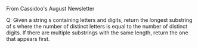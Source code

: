 From Cassidoo's August Newsletter

Q: Given a string s containing letters and digits,
return the longest substring of s where the number
of distinct letters is equal to the number of distinct
digits. If there are multiple substrings with the same
length, return
the one that appears first.

